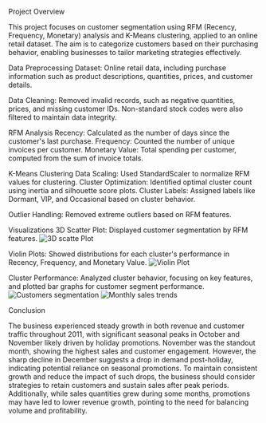 Project Overview

This project focuses on customer segmentation using RFM (Recency, Frequency, Monetary) analysis and K-Means clustering, applied to an online retail dataset. The aim is to categorize customers based on their purchasing behavior, enabling businesses to tailor marketing strategies effectively.

Data Preprocessing
Dataset: Online retail data, including purchase information such as product descriptions, quantities, prices, and customer details.

Data Cleaning: Removed invalid records, such as negative quantities, prices, and missing customer IDs. Non-standard stock codes were also filtered to maintain data integrity.

RFM Analysis
Recency: Calculated as the number of days since the customer's last purchase.
Frequency: Counted the number of unique invoices per customer.
Monetary Value: Total spending per customer, computed from the sum of invoice totals.

K-Means Clustering
Data Scaling: Used StandardScaler to normalize RFM values for clustering.
Cluster Optimization: Identified optimal cluster count using inertia and silhouette score plots.
Cluster Labels: Assigned labels like Dormant, VIP, and Occasional based on cluster behavior.

Outlier Handling: Removed extreme outliers based on RFM features.

Visualizations
3D Scatter Plot: Displayed customer segmentation by RFM features.
![3D scatte Plot](https://github.com/user-attachments/assets/5825b0cd-217c-4b05-95f9-f9bfb91c69c7)

Violin Plots: Showed distributions for each cluster's performance in Recency, Frequency, and Monetary Value.
![Violin Plot](https://github.com/user-attachments/assets/f9ca1341-8e16-455d-ad53-ef52d147a42a)

Cluster Performance: Analyzed cluster behavior, focusing on key features, and plotted bar graphs for customer segment performance.
![Customers segmentation](https://github.com/user-attachments/assets/4693764c-e882-4a3b-9f3e-873cd3ad6c54)
![Monthly sales trends](https://github.com/user-attachments/assets/01387d6a-9cdd-47ce-b3e0-9784be62c060)

Conclusion

The business experienced steady growth in both revenue and customer traffic throughout 2011, with significant seasonal peaks in October and November likely driven by holiday promotions. November was the standout month, showing the highest sales and customer engagement. However, the sharp decline in December suggests a drop in demand post-holiday, indicating potential reliance on seasonal promotions. To maintain consistent growth and reduce the impact of such drops, the business should consider strategies to retain customers and sustain sales after peak periods. Additionally, while sales quantities grew during some months, promotions may have led to lower revenue growth, pointing to the need for balancing volume and profitability.
